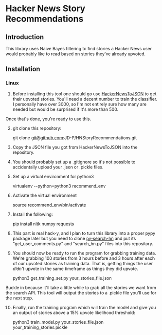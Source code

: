 # Hacker News Story Recommendations #

## Introduction ##

This library uses Naive Bayes filtering to find stories a Hacker News user would
probably like to read based on stories they've already upvoted.

## Installation ##

### Linux ###

1. Before installing this tool one should go use [HackerNewsToJSON](https://github.com/JD-P/HackerNewsToJSON) to get their upvoted stories. You'll need a decent number to train the classifier. I personally have over 3000, so I'm not entirely sure how many are needed but would be surprised if it's more than 500.

Once that's done, you're ready to use this.

2. git clone this repository:

    git clone git@github.com:JD-P/HNStoryRecommendations.git

3. Copy the JSON file you got from HackerNewsToJSON into the repository.

4. You should probably set up a .gitignore so it's not possible to accidentally
upload your .json or .pickle files.

5. Set up a virtual environment for python3

    virtualenv --python=python3 recommend_env

6. Activate the virtual environment

    source recommend_env/bin/activate

7. Install the following:

    pip install nltk numpy requests

8. This part is real hack-y, and I plan to turn this library into a proper pypy
package later but you need to clone [py-search-hn](https://github.com/JD-P/py-search-hn/) and put its "get_user_comments.py" and "search_hn.py" files into this
repository.

9. You should now be ready to run the program for grabbing training data. We're
grabbing 100 stories from 3 hours before and 3 hours after each of our upvoted
stories as training data. That is, getting things the user *didn't* upvote in
the same timeframe as things they did upvote.

    python3 get_training_set.py your_stories_file.json

Buckle in because it'll take a little while to grab all the stories we want from
the search API. This tool will output the stories to a .pickle file you'll use
for the next step.

10. Finally, run the training program which will train the model and give you
an output of stories above a 15% upvote likelihood threshold:

    python3 train_model.py your_stories_file.json your_training_stories.pickle